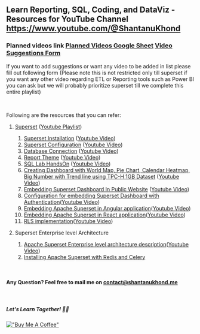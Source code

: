 ﻿## Learn Reporting, SQL, Coding, and DataViz - Resources for YouTube Channel https://www.youtube.com/@ShantanuKhond

### Planned videos link [Planned Videos Google Sheet](https://docs.google.com/spreadsheets/d/1k9TS0UxWWzKnZr_SvLsT_cnZm_UaMDvU2AEjU71DAZs/edit?usp=sharing) [Video Suggestions Form](https://forms.gle/ubofiGM9YQTuZ6nQ6)

If you want to add suggestions or want any video to be added in list please fill out following form (Please note this is not restricted only till superset if you want any other video regarding ETL or Reporting tools such as Power BI you can ask but we will probably prioritize superset till we complete this entire playlist)



&nbsp;
&nbsp;
&nbsp;

Following are the resources that you can refer:
1.  [Superset](/) ([Youtube Playlist](https://www.youtube.com/playlist?list=PLH1gsHiD7JxiqIz88CGywds8jSMUEMcs6))
    1.  [Superset Installation](Superset/installation/README.md) ([Youtube Video](https://youtu.be/IP14ArymP08?si=oZ7fqrU__25Hg_rq))
    2.  [Superset Configuration](Superset/Configuration/README.md) ([Youtube Video](https://youtu.be/UlvYMNOVZbA))
    3.  [Database Connection](Superset/Database%20Connections/README.md) ([Youtube Video](https://youtu.be/oemEAZWcpf8))
    4.  [Report Theme](Superset/Report%20Theme/README.md) ([Youtube Video](https://youtu.be/tMp-65MyuU8))
    5.  [SQL Lab HandsOn](Superset/World%20Population%20Reporting/README.md) ([Youtube Video](https://youtu.be/NxhJUt_cY30))
    6.  [Creating Dashboard with World Map, Pie Chart, Calendar Heatmap, Big Number with Trend line using TPC-H 1GB Dataset](Superset/TPC-H%20Dataset%20Reporting/README.md) ([Youtube Video](https://youtu.be/vA7wJNRUoEc))
    7.  [Embedding Superset Dashboard In Public Website](./Superset/Embedding%20Superset/Public%20Website/README.MD) ([Youtube Video](https://youtu.be/SU0JyAgvucA))
    8.  [Configuration for embedding Superset Dashboard with Authentication](./Superset/Embedding%20Superset/With%20Authentication/README.md)([Youtube Video](https://youtu.be/SU0JyAgvucA))
    9.  [Embedding Apache Superset in Angular application](./Superset/Embedding%20Superset/With%20Authentication/README.md)([Youtube Video](https://youtu.be/Idy22o_vD0I))
    9.  [Embedding Apache Superset in React application](./Superset/Embedding%20Superset/With%20Authentication/README.md)([Youtube Video](https://youtu.be/rlv7Rtrtyjw))
    10. [RLS implementation](./Superset/Row%20Level%20Security/README.md)([Youtube Video]())
    
2. Superset Enterprise level Architecture
    1. [Apache Superset Enterprise level architecture description](./Superset/Superset%20Enterprise%20Architecture/README.md)([Youtube Video](https://youtu.be/M4hoGtyRvKk))
    2. [Installing Apache Superset with Redis and Celery](./Superset/Superset%20with%20Redis%20and%20Celery/README.md)
    

&nbsp;
&nbsp;
#### Any Question? Feel free to mail me on [contact@shantanukhond.me](mailto://contact@shantanukhond.me)
&nbsp;
&nbsp;
&nbsp;
&nbsp;
##### Let's Learn Together! 📖😊


[!["Buy Me A Coffee"](https://www.buymeacoffee.com/assets/img/custom_images/orange_img.png)](https://www.buymeacoffee.com/shantanukhond)
